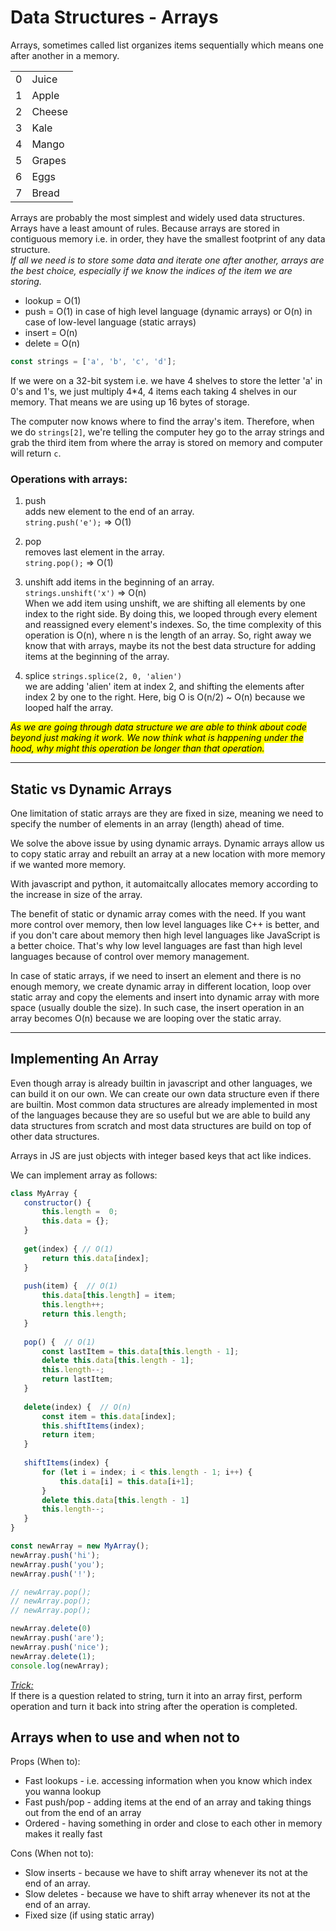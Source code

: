 # Data Structures - Arrays

Arrays, sometimes called list organizes items sequentially which means one after another in a memory.

|   |       |
|---|-------|
| 0 | Juice |
| 1 | Apple |
| 2 | Cheese|
| 3 | Kale  |
| 4 | Mango |
| 5 | Grapes |
| 6 | Eggs |
| 7 | Bread |

Arrays are probably the most simplest and widely used data structures. Arrays have a least amount of rules. Because arrays are stored in contiguous memory i.e. in order, they have the smallest footprint of any data structure.  
*If all we need is to store some data and iterate one after another, arrays are the best choice, especially if we know the indices of the item we are storing.*

* lookup = O(1)
* push = O(1) in case of high level language (dynamic arrays) or O(n) in case of low-level language (static arrays)
* insert = O(n)
* delete = O(n)

```js
const strings = ['a', 'b', 'c', 'd'];


```

If we were on a 32-bit system i.e. we have 4 shelves to store the letter 'a' in 0's and 1's, we just multiply 4*4, 4 items each taking 4 shelves in our memory. That means we are using up 16 bytes of storage. 

The computer now knows where to find the array's item. Therefore, when we do `strings[2]`, we're telling the computer hey go to the array strings and grab the third item from where the array is stored on memory and computer will return `c`.

### Operations with arrays:
1. push  
adds new element to the end of an array.  
`string.push('e');` => O(1)

2. pop  
removes last element in the array.   
`string.pop();` => O(1)  

3. unshift
add items in the beginning of an array.  
`strings.unshift('x')`  => O(n)  
When we add item using unshift, we are shifting all elements by one index to the right side. By doing this, we looped through every element and reassigned every element's indexes. So, the time complexity of this operation is O(n), where n is the length of an array. So, right away we know that with arrays, maybe its not the best data structure for adding items at the beginning of the array.

4. splice
`strings.splice(2, 0, 'alien')`  
we are adding 'alien' item at index 2, and shifting the elements after index 2 by one to the right. Here, big O is O(n/2) ~ O(n) because we looped half the array.

*<mark>As we are going through data structure we are able to think about code beyond just making it work. We now think what is happening under the hood, why might this operation be longer than that operation.</mark>*

---

## Static vs Dynamic Arrays

One limitation of static arrays are they are fixed in size, meaning we need to specify the number of elements in an array (length) ahead of time.

We solve the above issue by using dynamic arrays. Dynamic arrays allow us to copy static array and rebuilt an array at a new location with more memory if we wanted more memory. 

With javascript and python, it automaitcally allocates memory according to the increase in size of the array.

The benefit of static or dynamic array comes with the need. If you want more control over memory, then low level languages like C++ is better, and if you don't care about memory then high level languages like JavaScript is a better choice. That's why low level languages are fast than high level languages because of control over memory management.

In case of static arrays, if we need to insert an element and there is no enough memory, we create dynamic array in different location, loop over static array and copy the elements and insert into dynamic array with more space (usually double the size). In such case, the insert operation in an array becomes O(n) because we are looping over the static array.

---

## Implementing An Array

Even though array is already builtin in javascript and other languages, we can build it on our own. We can create our own data structure even if there are builtin. Most common data structures are already implemented in most of the languages because they are so useful but we are able to build any data structures from scratch and most data structures are build on top of other data structures. 

Arrays in JS are just objects with integer based keys that act like indices.
 
 We can implement array as follows:

 ```js
 class MyArray {
    constructor() {
        this.length =  0;
        this.data = {};
    }
    
    get(index) { // O(1)
        return this.data[index];
    }
    
    push(item) {  // O(1)
        this.data[this.length] = item;
        this.length++;
        return this.length;
    }
    
    pop() {  // O(1)
        const lastItem = this.data[this.length - 1];
        delete this.data[this.length - 1];
        this.length--;
        return lastItem;
    }
    
    delete(index) {  // O(n)
        const item = this.data[index];
        this.shiftItems(index);
        return item;
    }
    
    shiftItems(index) {
        for (let i = index; i < this.length - 1; i++) {
            this.data[i] = this.data[i+1];
        }
        delete this.data[this.length - 1]
        this.length--;
    }
}

const newArray = new MyArray();
newArray.push('hi');
newArray.push('you');
newArray.push('!');

// newArray.pop();
// newArray.pop();
// newArray.pop();

newArray.delete(0)
newArray.push('are');
newArray.push('nice');
newArray.delete(1);
console.log(newArray);
```

<u>*Trick:*</u>  
If there is a question related to string, turn it into an array first, perform operation and turn it back into string after the operation is completed.

## Arrays when to use and when not to

Props (When to):
* Fast lookups - i.e. accessing information when you know which index you wanna lookup
* Fast push/pop - adding items at the end of an array and taking things out from the end of an array
* Ordered - having something in order and close to each other in memory makes it really fast

Cons (When not to):
* Slow inserts - because we have to shift array whenever its not at the end of an array.
* Slow deletes - because we have to shift array whenever its not at the end of an array.
* Fixed size (if using static array)
